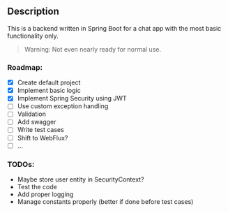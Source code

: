 ## Description
This is a backend written in Spring Boot for a chat app with the most basic functionality only.
> Warning: Not even nearly ready for normal use.

### Roadmap:
- [x] Create default project
- [x] Implement basic logic
- [x] Implement Spring Security using JWT
- [ ] Use custom exception handling
- [ ] Validation
- [ ] Add swagger
- [ ] Write test cases
- [ ] Shift to WebFlux?
- [ ] ...

### TODOs:
- Maybe store user entity in SecurityContext?
- Test the code
- Add proper logging
- Manage constants properly (better if done before test cases)
